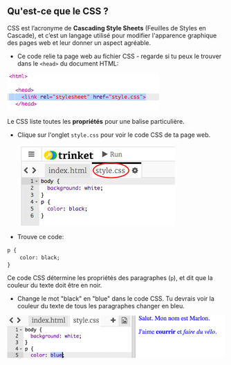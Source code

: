 ## Qu'est-ce que le CSS ?

CSS est l’acronyme de **Cascading Style Sheets** (Feuilles de Styles en Cascade), et c’est un langage utilisé pour modifier l'apparence graphique des pages web et leur donner un aspect agréable.

+ Ce code relie ta page web au fichier CSS - regarde si tu peux le trouver dans le `<head>` du document HTML:

![capture d'écran](images/birthday-css-link.png)

Le CSS liste toutes les **propriétés** pour une balise particulière.

+ Clique sur l'onglet `style.css` pour voir le code CSS de ta page web.
    
    ![capture d'écran](images/birthday-css-tab.png)

+ Trouve ce code:

```html
p {
    color: black;
}
```

Ce code CSS détermine les propriétés des paragraphes (`p`), et dit que la couleur du texte doit être en noir.

+ Change le mot "black" en "blue" dans le code CSS. Tu devrais voir la couleur du texte de tous les paragraphes changer en bleu.

![capture d'écran](images/birthday-edit-css.png)